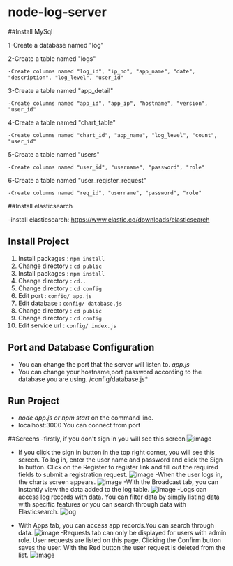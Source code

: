 # node-log-server

##Install MySql

1-Create a database named "log"

2-Create a table named "logs"

    -Create columns named "log_id", "ip_no", "app_name", "date", "description", "log_level", "user_id"

3-Create a table named "app_detail"

    -Create columns named "app_id", "app_ip", "hostname", "version", "user_id"

4-Create a table named "chart_table"

    -Create columns named "chart_id", "app_name", "log_level", "count", "user_id"

5-Create a table named "users"

    -Create columns named "user_id", "username", "password", "role"

6-Create a table named "user_reqister_request"

    -Create columns named "req_id", "username", "password", "role"

##Install elasticsearch

-install elasticsearch: https://www.elastic.co/downloads/elasticsearch

## Install Project

1. Install packages : `npm install`
2. Change directory : `cd public`
3. Install packages : `npm install`
4. Change directory : `cd..`
5. Change directory : `cd config`
6. Edit port : `config/ app.js`
7. Edit database : `config/ database.js`
8. Change directory : `cd public`
9. Change directory : `cd config`
10. Edit service url : `config/ index.js`

## Port and Database Configuration

- You can change the port that the server will listen to. *app.js*
- You can change your hostname,port password according to the database you are using. /config/database.js*

## Run Project
- *node app.js or npm start* on the command line.
- localhost:3000 You can connect from port 

##Screens
-firstly, if you don't sign in you will see this screen
![image](https://user-images.githubusercontent.com/26343034/55616622-e8926880-579a-11e9-822c-ef1d89ab1121.png)
- If you click the sign in button in the top right corner, you will see this screen. To log in, enter the user name and password and click the Sign In button. Click on the Register to register link and fill out the required fields to submit a registration request.
![image](https://user-images.githubusercontent.com/26343034/55616906-91d95e80-579b-11e9-964b-966af7e0c099.png)
-When the user logs in, the charts screen appears.
![image](https://user-images.githubusercontent.com/26343034/55617225-4b383400-579c-11e9-857b-ac0ae8b0654f.png)
-With the Broadcast tab, you can instantly view the data added to the log table.
![image](https://user-images.githubusercontent.com/26343034/55617434-b8e46000-579c-11e9-92f3-336f31da60a6.png)
-Logs can access log records with data. You can filter data by simply listing data with specific features or you can search through data with Elasticsearch.
![log](https://user-images.githubusercontent.com/45793613/62628697-742c2980-b934-11e9-9073-d76ca970fb97.png)

- With Apps tab, you can access app records.You can search through data.
![image](https://user-images.githubusercontent.com/26343034/55617665-4e7fef80-579d-11e9-82db-a304609e0956.png)
-Requests tab can only be displayed for users with admin role. User requests are listed on this page. Clicking the Confirm button saves the user. With the Red button the user request is deleted from the list.
![image](https://user-images.githubusercontent.com/26343034/55621615-b0912280-57a6-11e9-8729-a58e7c780bc5.png)


